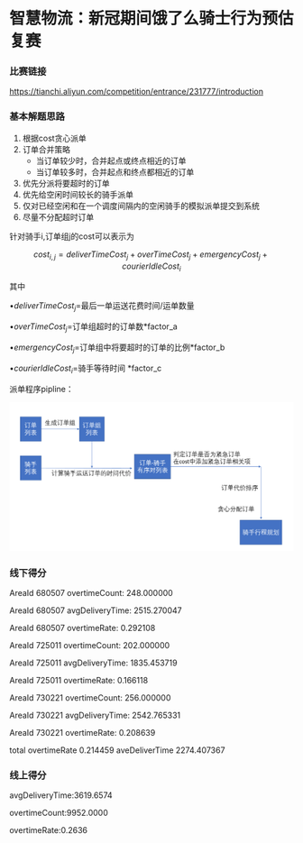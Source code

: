 # 智慧物流：新冠期间饿了么骑士行为预估 复赛 #

### 比赛链接

<https://tianchi.aliyun.com/competition/entrance/231777/introduction>

### 基本解题思路

1. 根据cost贪心派单
2. 订单合并策略
   * 当订单较少时，合并起点或终点相近的订单
   * 当订单较多时，合并起点和终点都相近的订单
3. 优先分派将要超时的订单
4. 优先给空闲时间较长的骑手派单
5. 仅对已经空闲和在一个调度间隔内的空闲骑手的模拟派单提交到系统
6. 尽量不分配超时订单

针对骑手i,订单组j的cost可以表示为

$$ cost_{i,j}= deliverTimeCost_j+overTimeCost_j+emergencyCost_j+courierIdleCost_i $$

其中

•$deliverTimeCost_j$=最后一单运送花费时间/运单数量

•$overTimeCost_j$=订单组超时的订单数*factor_a

•$emergencyCost_j$=订单组中将要超时的订单的比例*factor_b

•$courierIdleCost_i$=骑手等待时间 *factor_c

派单程序pipline：

![pipline](pipline.png)



### 线下得分

AreaId 680507 overtimeCount: 248.000000

AreaId 680507 avgDeliveryTime: 2515.270047

AreaId 680507 overtimeRate: 0.292108

AreaId 725011 overtimeCount: 202.000000

AreaId 725011 avgDeliveryTime: 1835.453719

AreaId 725011 overtimeRate: 0.166118

AreaId 730221 overtimeCount: 256.000000

AreaId 730221 avgDeliveryTime: 2542.765331

AreaId 730221 overtimeRate: 0.208639

total overtimeRate 0.214459 aveDeliverTime 2274.407367



###  线上得分

avgDeliveryTime:3619.6574

overtimeCount:9952.0000

overtimeRate:0.2636



